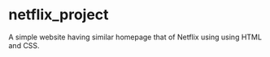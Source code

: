 # netflix_project
A simple website having similar homepage that of Netflix using using HTML and CSS.

